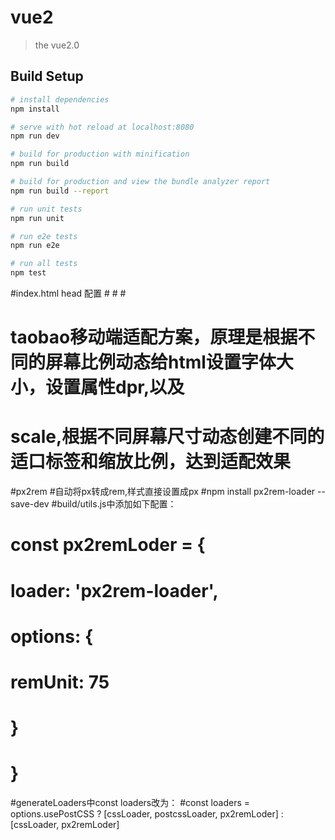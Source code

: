 # vue2

> the vue2.0

## Build Setup

``` bash
# install dependencies
npm install

# serve with hot reload at localhost:8080
npm run dev

# build for production with minification
npm run build

# build for production and view the bundle analyzer report
npm run build --report

# run unit tests
npm run unit

# run e2e tests
npm run e2e

# run all tests
npm test
```


#index.html head 配置
#<meta content="yes" name="apple-mobile-web-app-capable">
#<meta content="yes" name="apple-touch-fullscreen">
#<script src="http://g.tbcdn.cn/mtb/lib-flexible/0.3.4/??flexible_css.js,flexible.js"></script> 
# taobao移动端适配方案，原理是根据不同的屏幕比例动态给html设置字体大小，设置属性dpr,以及
# scale,根据不同屏幕尺寸动态创建不同的适口标签和缩放比例，达到适配效果

#px2rem
#自动将px转成rem,样式直接设置成px
#npm install px2rem-loader --save-dev
#build/utils.js中添加如下配置：
#  const px2remLoder = {
#    loader: 'px2rem-loader',
#   options: {
#      remUnit: 75
#    }
#  }

#generateLoaders中const loaders改为：
#const loaders = options.usePostCSS ? [cssLoader, postcssLoader, px2remLoder] : [cssLoader, px2remLoder]
